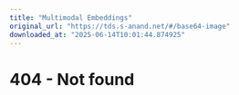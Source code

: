 ```yaml
---
title: "Multimodal Embeddings"
original_url: "https://tds.s-anand.net/#/base64-image"
downloaded_at: "2025-06-14T10:01:44.874925"
---
```


404 - Not found
===============